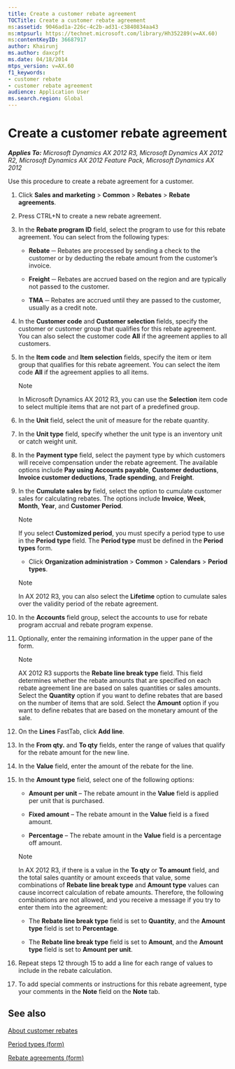 ```yaml
---
title: Create a customer rebate agreement
TOCTitle: Create a customer rebate agreement
ms:assetid: 9046ad1a-226c-4c2b-ad31-c3840834aa43
ms:mtpsurl: https://technet.microsoft.com/library/Hh352289(v=AX.60)
ms:contentKeyID: 36687917
author: Khairunj
ms.author: daxcpft
ms.date: 04/18/2014
mtps_version: v=AX.60
f1_keywords:
- customer rebate
- customer rebate agreement
audience: Application User
ms.search.region: Global
---
```


# Create a customer rebate agreement 


_**Applies To:** Microsoft Dynamics AX 2012 R3, Microsoft Dynamics AX 2012 R2, Microsoft Dynamics AX 2012 Feature Pack, Microsoft Dynamics AX 2012_

Use this procedure to create a rebate agreement for a customer.

1.  Click **Sales and marketing** \> **Common** \> **Rebates** \> **Rebate agreements**.

2.  Press CTRL+N to create a new rebate agreement.

3.  In the **Rebate program ID** field, select the program to use for this rebate agreement. You can select from the following types:
    
      - **Rebate** ─ Rebates are processed by sending a check to the customer or by deducting the rebate amount from the customer’s invoice.
    
      - **Freight** ─ Rebates are accrued based on the region and are typically not passed to the customer.
    
      - **TMA** ─ Rebates are accrued until they are passed to the customer, usually as a credit note.

4.  In the **Customer code** and **Customer selection** fields, specify the customer or customer group that qualifies for this rebate agreement. You can also select the customer code **All** if the agreement applies to all customers.

5.  In the **Item code** and **Item selection** fields, specify the item or item group that qualifies for this rebate agreement. You can select the item code **All** if the agreement applies to all items.
    

    > [!NOTE]
    > <P>In Microsoft Dynamics AX 2012 R3, you can use the <STRONG>Selection</STRONG> item code to select multiple items that are not part of a predefined group.</P>



6.  In the **Unit** field, select the unit of measure for the rebate quantity.

7.  In the **Unit type** field, specify whether the unit type is an inventory unit or catch weight unit.

8.  In the **Payment type** field, select the payment type by which customers will receive compensation under the rebate agreement. The available options include **Pay using Accounts payable**, **Customer deductions**, **Invoice customer deductions**, **Trade spending**, and **Freight**.

9.  In the **Cumulate sales by** field, select the option to cumulate customer sales for calculating rebates. The options include **Invoice**, **Week**, **Month**, **Year**, and **Customer Period**.
    

    > [!NOTE]
    > <P>If you select <STRONG>Customized period</STRONG>, you must specify a period type to use in the <STRONG>Period type</STRONG> field. The <STRONG>Period type</STRONG> must be defined in the <STRONG>Period types</STRONG> form.</P>
    > <UL>
    > <LI>
    > <P>Click <STRONG>Organization administration</STRONG> &gt; <STRONG>Common</STRONG> &gt; <STRONG>Calendars</STRONG> &gt; <STRONG>Period types</STRONG>.</P></LI></UL>

    

    > [!NOTE]
    > <P>In AX 2012 R3, you can also select the <STRONG>Lifetime</STRONG> option to cumulate sales over the validity period of the rebate agreement.</P>



10. In the **Accounts** field group, select the accounts to use for rebate program accrual and rebate program expense.

11. Optionally, enter the remaining information in the upper pane of the form.
    

    > [!NOTE]
    > <P>AX 2012 R3 supports the <STRONG>Rebate line break type</STRONG> field. This field determines whether the rebate amounts that are specified on each rebate agreement line are based on sales quantities or sales amounts. Select the <STRONG>Quantity</STRONG> option if you want to define rebates that are based on the number of items that are sold. Select the <STRONG>Amount</STRONG> option if you want to define rebates that are based on the monetary amount of the sale.</P>



12. On the **Lines** FastTab, click **Add line**.

13. In the **From qty.** and **To qty** fields, enter the range of values that qualify for the rebate amount for the new line.

14. In the **Value** field, enter the amount of the rebate for the line.

15. In the **Amount type** field, select one of the following options:
    
      - **Amount per unit** – The rebate amount in the **Value** field is applied per unit that is purchased.
    
      - **Fixed amount** – The rebate amount in the **Value** field is a fixed amount.
    
      - **Percentage** – The rebate amount in the **Value** field is a percentage off amount.
    

    > [!NOTE]
    > <P>In AX 2012 R3, if there is a value in the <STRONG>To qty</STRONG> or <STRONG>To amount</STRONG> field, and the total sales quantity or amount exceeds that value, some combinations of <STRONG>Rebate line break type</STRONG> and <STRONG>Amount type</STRONG> values can cause incorrect calculation of rebate amounts. Therefore, the following combinations are not allowed, and you receive a message if you try to enter them into the agreement:</P>
    > <UL>
    > <LI>
    > <P>The <STRONG>Rebate line break type</STRONG> field is set to <STRONG>Quantity</STRONG>, and the <STRONG>Amount type</STRONG> field is set to <STRONG>Percentage</STRONG>.</P>
    > <LI>
    > <P>The <STRONG>Rebate line break type</STRONG> field is set to <STRONG>Amount</STRONG>, and the <STRONG>Amount type</STRONG> field is set to <STRONG>Amount per unit</STRONG>.</P></LI></UL>



16. Repeat steps 12 through 15 to add a line for each range of values to include in the rebate calculation.

17. To add special comments or instructions for this rebate agreement, type your comments in the **Note** field on the **Note** tab.

## See also

[About customer rebates](about-customer-rebates.md)

[Period types (form)](https://technet.microsoft.com/library/aa586707\(v=ax.60\))

[Rebate agreements (form)](https://technet.microsoft.com/library/hh328681\(v=ax.60\))

  


